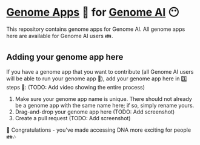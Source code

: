 # [Genome Apps](https://www.guardiome.com/apps-index/) :microscope: for [Genome AI](https://www.guardiome.com/ai-index/) :no_mouth:

This repository contains genome apps for Genome AI. All genome apps here are available for Genome AI users :family:.

## Adding your genome app here

If you have a genome app that you want to contribute (all Genome AI users will be able to run your genome app :dancers:), add your genome app here in :three: steps :feet:: (TODO: Add video showing the entire process)
1. Make sure your genome app name is unique. There should not already be a genome app with the same name here; if so, simply rename yours.
2. Drag-and-drop your genome app here (TODO: Add screenshot)
3. Create a pull request (TODO: Add screenshot)

:tada: Congratulations - you've made accessing DNA more exciting for people :family::notes:
